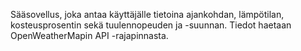 Sääsovellus, joka antaa käyttäjälle tietoina ajankohdan, lämpötilan, kosteusprosentin sekä tuulennopeuden ja -suunnan. Tiedot haetaan OpenWeatherMapin API -rajapinnasta.
